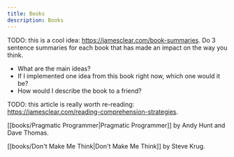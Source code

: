 ```yaml
---
title: Books
description: Books
---
```


TODO: this is a cool idea: https://jamesclear.com/book-summaries. Do 3 sentence summaries for each book that has made an impact on the way you think.
-   What are the main ideas?
-   If I implemented one idea from this book right now, which one would it be?
-   How would I describe the book to a friend?

TODO: this article is really worth re-reading: https://jamesclear.com/reading-comprehension-strategies. 


[[books/Pragmatic Programmer|Pragmatic Programmer]] by Andy Hunt and Dave Thomas.

[[books/Don't Make Me Think|Don't Make Me Think]] by Steve Krug.



